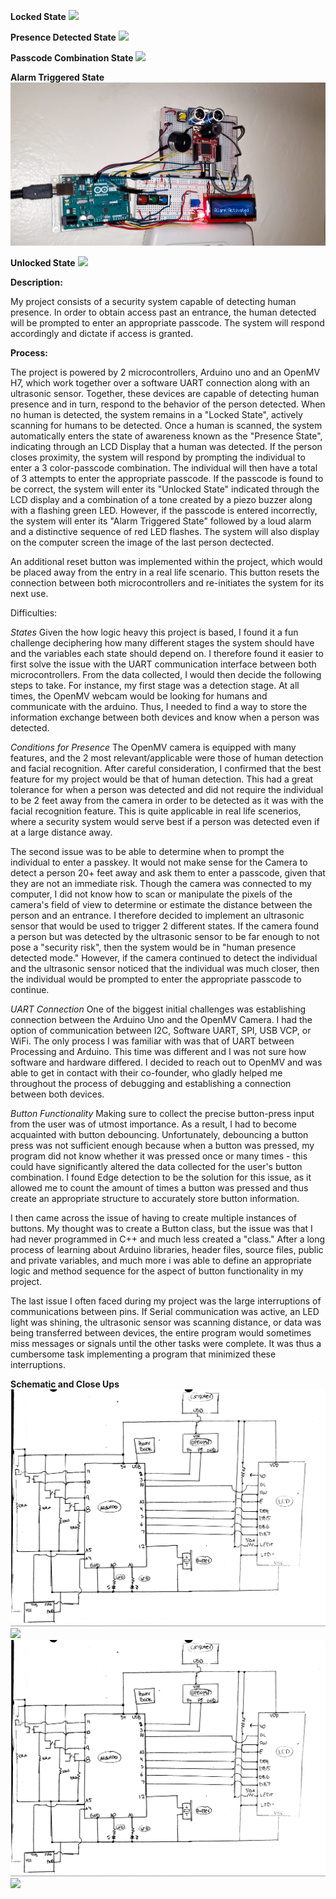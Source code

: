 **Locked State**
![](LockedState.jpg)

**Presence Detected State**
![](PresenceState.jpg)

**Passcode Combination State**
![](CombinationState.jpg)

**Alarm Triggered State**
![](TriggeredState.jpg)

**Unlocked State**
![](UnlockedState.jpg)


**Description:**

My project consists of a security system capable of detecting human presence. In order to obtain access past an entrance, the human detected will be prompted to enter an appropriate passcode. The system will respond accordingly and dictate if access is granted.

**Process:**

The project is powered by 2 microcontrollers, Arduino uno and an OpenMV H7, which work together over a software UART connection along with an ultrasonic sensor. Together, these devices are capable of detecting human presence and in turn, respond to the behavior of the person detected. When no human is detected, the system remains in a "Locked State", actively scanning for humans to be detected. Once a human is scanned, the system automatically enters the state of awareness known as the "Presence State", indicating through an LCD Display that a human was detected. If the person closes proximity, the system will respond by prompting the individual to enter a 3 color-passcode combination. The individual will then have a total of 3 attempts to enter the appropriate passcode. If the passcode is found to be correct, the system will enter its "Unlocked State" indicated through the LCD display and a combination of a tone created by a piezo buzzer along with a flashing green LED. However, if the passcode is entered incorrectly, the system will enter its "Alarm Triggered State" followed by a loud alarm and a distinctive sequence of red LED flashes. The system will also display on the computer screen the image of the last person dectected.

An additional reset button was implemented within the project, which would be placed away from the entry in a real life scenario. This button resets the connection between both microcontrollers and re-initiates the system for its next use.

Difficulties: 

*States*
Given the how logic heavy this project is based, I found it a fun challenge deciphering how many different stages the system should have and the variables each state should depend on. I therefore found it easier to first solve the issue with the UART communication interface between both microcontrollers. From the data collected, I would then decide the following steps to take. For instance, my first stage was a detection stage. At all times, the OpenMV webcam would be looking for humans and communicate with the arduino. Thus, I needed to find a way to store the information exchange between both devices and know when a person was detected.

*Conditions for Presence*
The OpenMV camera is equipped with many features, and the 2 most relevant/applicable were those of human detection and facial recognition. After careful consideration, I confirmed that the best feature for my project would be that of human detection. This had a great tolerance for when a person was detected and did not require the individual to be 2 feet away from the camera in order to be detected as it was with the facial recognition feature. This is quite applicable in real life scenerios, where a security system would serve best if a person was detected even if at a large distance away. 

The second issue was to be able to determine when to prompt the individual to enter a passkey. It would not make sense for the Camera to detect a person 20+ feet away and ask them to enter a passcode, given that they are not an immediate risk. Though the camera was connected to my computer, I did not know how to scan or manipulate the pixels of the camera's field of view to determine or estimate the distance between the person and an entrance. I therefore decided to implement an ultrasonic sensor that would be used to trigger 2 different states. If the camera found a person but was detected by the ultrasonic sensor to be far enough to not pose a "security risk", then the system would be in "human presence detected mode." However, if the camera continued to detect the individual and the ultrasonic sensor noticed that the individual was much closer, then the individual would be prompted to enter the appropriate passcode to continue. 


*UART Connection*
One of the biggest initial challenges was establishing connection between the Arduino Uno and the OpenMV Camera. I had the option of communication between I2C, Software UART, SPI, USB VCP, or WiFi. The only process I was familiar with was that of UART between Processing and Arduino. This time was different and I was not sure how software and hardware differed. I decided to reach out to OpenMV and was able to get in contact with their co-founder, who gladly helped me throughout the process of debugging and establishing a connection between both devices. 

*Button Functionality*
Making sure to collect the precise button-press input from the user was of utmost importance. As a result, I had to become acquainted with button debouncing. Unfortunately, debouncing a button press was not sufficient enough because when a button was pressed, my program did not know whether it was pressed once or many times - this could have significantly altered the data collected for the user's button combination. I found Edge detection to be the solution for this issue, as it allowed me to count the amount of times a button was pressed and thus create an appropriate structure to accurately store button information. 

I then came across the issue of having to create multiple instances of buttons. My thought was to create a Button class, but the issue was that I had never programmed in C++ and much less created a "class." After a long process of learning about Arduino libraries, header files, source files, public and private variables, and much more i was able to define an appropriate logic and method sequence for the aspect of button functionality in my project. 

The last issue I often faced during my project was the large interruptions of communications between pins. If Serial communication was active, an LED light was shining, the ultrasonic sensor was scanning distance, or data was being transferred between devices, the entire program would sometimes miss messages or signals until the other tasks were complete. It was thus a cumbersome task implementing a program that minimized these interruptions. 

**Schematic and Close Ups**
![](schematic.png)
![](closeUp2.jpg)
![](schematic.png)
![](closeUp1.jpg)





